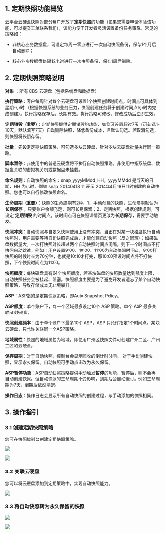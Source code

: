 ## 1. 定期快照功能概览

云平台云硬盘快照对部分用户开放了**定期快照**的功能（如果您需要申请体验该功能，可以提交工单联系我们），该能力便于开发者灵活设置备份任务策略。常见的策略如：

- 非核心业务数据盘，可设定每周一零点进行一次自动快照备份，保存1个月后自动删除；
 
- 核心业务数据盘每隔12小时进行一次快照备份，保存1周后删除。
  
## 2. 定期快照策略说明

**对象** ：所有 CBS 云硬盘（包括系统盘和数据盘）

 **执行策略**：客户每周针对每个云硬盘可设置1个快照创建时间点，时间点可具体到星期-小时 （根据快照系统的业务压力，快照创建任务将于创建时间点1小时内完成创建）。执行策略保存后，长期有效。执行策略可修改，修改成功后立即生效。

**定期销毁（重要）**：定期快照提供定期销毁的功能，如您可设置超过7天（可勾选1-10天，默认填写7天）自动删除快照，降低备份成本，且默认勾选。若取消勾选，则快照将长期存留。

**批量**：先设定定期快照策略，可勾选多块云硬盘，针对多块云硬盘批量执行同一策略。
 
 **脚本暂停**：非使用中的普通云硬盘将不执行自动快照策略。非使用中指系统盘、数据盘关联的虚拟机关机或数据盘未挂载。

 **命名规则**：自动快照的命名：snap_yyyyMMdd_HH，yyyyMMdd 是当天的日期，HH 为小时，例如 snap_20140418_11 表示 2014年4月18日11时创建的自动快照。您也可以自行修改快照命名。

**生命周期（重要）**：快照的生命周期有2种，1、手动创建的快照，生命周期默认为 **长期保存** ，只要账户余额充足，则可长期保留；2、定期快照，根据创建规则，可设定 **定期销毁** 的时间点，该时间点可在快照详情页更改为**长期保存**，需要手动触发。

**快照冲突**：自动快照与自定义快照使用上没有冲突，当正在对某一块磁盘执行自动快照时，用户需要等待自动快照完成后，才能创建自动快照（反之同理）；如果磁盘数据量大，一次打快照时长超过两个自动快照时间点间隔，则下一个时间点不打快照自动跳过。例如：用户设置9:00、10:00、11:00为自动快照时间点，9:00打快照的时候时长为70分钟，也就是10:10才打完，那10:00预设时间点将不打快照，下个快照时间点为11:00。

 **快照额度**：每块磁盘具有64个快照额度，若某块磁盘的快照数量达到额度上限，自动快照任务会被挂起、阻塞。快照额度主要是为了避免开发者遗忘了某个自动快照策略，导致存储成本无止境攀升。
 
 **ASP**：ASP指的是定期快照策略，即Auto Snapshot Policy。

 **ASP额度**：单个账户下，每一个区域最多设定10个 ASP 策略。单个 ASP 最多关联50块硬盘。

**快照创建频率**：由于单个账户下最多10个 ASP，ASP 只允许指定1个时间点。某块云硬盘，只允许关联同一个ASP策略。

 **地域属性**：快照的地域属性为地域，即使用广州区快照文件可创建广州二区、广州三区的云硬盘。

 **保存周期**：对于自动快照，控制台会显示回收的倒计时时间。 对于手动创建快照，显示永久保留。自动快照可手动点击改为永久保留。

 
**ASP暂停功能**：ASP自动快照策略提供手动触发**暂停**的功能，暂停后，则不会再自动创建快照。但自动快照的生命周期不受影响，到期后会自动退订。例如生命周期为7天，到期后依然清退。

 
**操作日志**：操作日志会显示所有自动快照的创建过程，与手动添加的快照相同。
 

## 3. 操作指引


### 3.1 创建定期快照策略

您可在快照控制台创建定期快照策略。

![](https://mc.qcloudimg.com/static/img/da713a35fc8e204baec28a4a61f4e418/image.jpg)

![](https://mc.qcloudimg.com/static/img/dffffb2a9248765fd1782bceb57e001b/image.jpg)


### 3.2 关联云硬盘

您可以将云硬盘添加到定期策略中，实现自动快照能力。

![](https://mc.qcloudimg.com/static/img/6aebd3dfb757ba73a2047d61fd56c2ed/image.jpg)


### 3.3 将自动快照转为永久保留的快照

![](https://mc.qcloudimg.com/static/img/6238e66c512784793558bc0e23692e3c/image.jpg)

![](https://mc.qcloudimg.com/static/img/db861fd909ed450ac3a10dbfc507490a/image.jpg)

